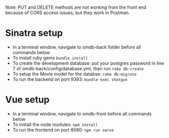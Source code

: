 Note: PUT and DELETE methods are not working from the front end because of CORS access issues, but they work in Postman. 


# Sinatra setup

* In a terminal window, navigate to omdb-back folder before all commands below
* To install ruby gems `bundle install`
* To create the development database: put your postgres password in line 7 of omdb-back/config/database.yml, then run `rake db:create`
* To setup the Movie model for the databse: `rake db:migrate` 
* To run the backend on port 9393: `bundle exec shotgun`

# Vue setup

* In a terminal window, navigate to omdb-front before all commands below
* To install the node modules: `npm install`
* To run the frontend on port 8080: `npm run serve`
